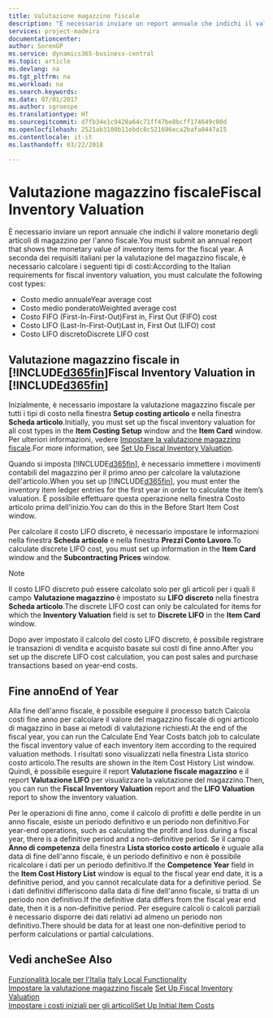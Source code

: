 ```yaml
---
title: Valutazione magazzino fiscale
description: "È necessario inviare un report annuale che indichi il valore monetario degli articoli di magazzino per l'anno fiscale."
services: project-madeira
documentationcenter: 
author: SorenGP
ms.service: dynamics365-business-central
ms.topic: article
ms.devlang: na
ms.tgt_pltfrm: na
ms.workload: na
ms.search.keywords: 
ms.date: 07/01/2017
ms.author: sgroespe
ms.translationtype: HT
ms.sourcegitcommit: d7fb34e1c9428a64c71ff47be8bcff174649c00d
ms.openlocfilehash: 2521ab3100b11ebdc8c521696eca2bafa0447a15
ms.contentlocale: it-it
ms.lasthandoff: 03/22/2018

---
```

# <a name="fiscal-inventory-valuation"></a><span data-ttu-id="67628-103">Valutazione magazzino fiscale</span><span class="sxs-lookup"><span data-stu-id="67628-103">Fiscal Inventory Valuation</span></span>
<span data-ttu-id="67628-104">È necessario inviare un report annuale che indichi il valore monetario degli articoli di magazzino per l'anno fiscale.</span><span class="sxs-lookup"><span data-stu-id="67628-104">You must submit an annual report that shows the monetary value of inventory items for the fiscal year.</span></span> <span data-ttu-id="67628-105">A seconda dei requisiti italiani per la valutazione del magazzino fiscale, è necessario calcolare i seguenti tipi di costi:</span><span class="sxs-lookup"><span data-stu-id="67628-105">According to the Italian requirements for fiscal inventory valuation, you must calculate the following cost types:</span></span>  

- <span data-ttu-id="67628-106">Costo medio annuale</span><span class="sxs-lookup"><span data-stu-id="67628-106">Year average cost</span></span>  
- <span data-ttu-id="67628-107">Costo medio ponderato</span><span class="sxs-lookup"><span data-stu-id="67628-107">Weighted average cost</span></span>  
- <span data-ttu-id="67628-108">Costo FIFO (First-In-First-Out)</span><span class="sxs-lookup"><span data-stu-id="67628-108">First in, First Out (FIFO) cost</span></span>  
- <span data-ttu-id="67628-109">Costo LIFO (Last-In-First-Out)</span><span class="sxs-lookup"><span data-stu-id="67628-109">Last in, First Out (LIFO) cost</span></span>  
- <span data-ttu-id="67628-110">Costo LIFO discreto</span><span class="sxs-lookup"><span data-stu-id="67628-110">Discrete LIFO cost</span></span>  

## <a name="fiscal-inventory-valuation-in-included365finincludesd365finmdmd"></a><span data-ttu-id="67628-111">Valutazione magazzino fiscale in [!INCLUDE[d365fin](../../includes/d365fin_md.md)]</span><span class="sxs-lookup"><span data-stu-id="67628-111">Fiscal Inventory Valuation in [!INCLUDE[d365fin](../../includes/d365fin_md.md)]</span></span>  
<span data-ttu-id="67628-112">Inizialmente, è necessario impostare la valutazione magazzino fiscale per tutti i tipi di costo nella finestra **Setup costing articolo** e nella finestra **Scheda articolo**.</span><span class="sxs-lookup"><span data-stu-id="67628-112">Initially, you must set up the fiscal inventory valuation for all cost types in the **Item Costing Setup** window and the **Item Card** window.</span></span> <span data-ttu-id="67628-113">Per ulteriori informazioni, vedere [Impostare la valutazione magazzino fiscale](how-to-set-up-fiscal-inventory-valuation.md).</span><span class="sxs-lookup"><span data-stu-id="67628-113">For more information, see [Set Up Fiscal Inventory Valuation](how-to-set-up-fiscal-inventory-valuation.md).</span></span>  

<span data-ttu-id="67628-114">Quando si imposta [!INCLUDE[d365fin](../../includes/d365fin_md.md)], è necessario immettere i movimenti contabili del magazzino per il primo anno per calcolare la valutazione dell'articolo.</span><span class="sxs-lookup"><span data-stu-id="67628-114">When you set up [!INCLUDE[d365fin](../../includes/d365fin_md.md)], you must enter the inventory item ledger entries for the first year in order to calculate the item’s valuation.</span></span> <span data-ttu-id="67628-115">È possibile effettuare questa operazione nella finestra Costo articolo prima dell'inizio.</span><span class="sxs-lookup"><span data-stu-id="67628-115">You can do this in the Before Start Item Cost window.</span></span>  

<span data-ttu-id="67628-116">Per calcolare il costo LIFO discreto, è necessario impostare le informazioni nella finestra **Scheda articolo** e nella finestra **Prezzi Conto Lavoro**.</span><span class="sxs-lookup"><span data-stu-id="67628-116">To calculate discrete LIFO cost, you must set up information in the **Item Card** window and the **Subcontracting Prices** window.</span></span>

> [!NOTE]  
>  <span data-ttu-id="67628-117">Il costo LIFO discreto può essere calcolato solo per gli articoli per i quali il campo **Valutazione magazzino** è impostato su **LIFO discreto** nella finestra **Scheda articolo**.</span><span class="sxs-lookup"><span data-stu-id="67628-117">The discrete LIFO cost can only be calculated for items for which the **Inventory Valuation** field is set to **Discrete LIFO** in the **Item Card** window.</span></span>

<span data-ttu-id="67628-118">Dopo aver impostato il calcolo del costo LIFO discreto, è possibile registrare le transazioni di vendita e acquisto basate sui costi di fine anno.</span><span class="sxs-lookup"><span data-stu-id="67628-118">After you set up the discrete LIFO cost calculation, you can post sales and purchase transactions based on year-end costs.</span></span>  

## <a name="end-of-year"></a><span data-ttu-id="67628-119">Fine anno</span><span class="sxs-lookup"><span data-stu-id="67628-119">End of Year</span></span>  
 <span data-ttu-id="67628-120">Alla fine dell'anno fiscale, è possibile eseguire il processo batch Calcola costi fine anno per calcolare il valore del magazzino fiscale di ogni articolo di magazzino in base ai metodi di valutazione richiesti.</span><span class="sxs-lookup"><span data-stu-id="67628-120">At the end of the fiscal year, you can run the Calculate End Year Costs batch job to calculate the fiscal inventory value of each inventory item according to the required valuation methods.</span></span> <span data-ttu-id="67628-121">I risultati sono visualizzati nella finestra Lista storico costo articolo.</span><span class="sxs-lookup"><span data-stu-id="67628-121">The results are shown in the Item Cost History List window.</span></span> <span data-ttu-id="67628-122">Quindi, è possibile eseguire il report **Valutazione fiscale magazzino** e il report **Valutazione LIFO** per visualizzare la valutazione del magazzino.</span><span class="sxs-lookup"><span data-stu-id="67628-122">Then, you can run the **Fiscal Inventory Valuation** report and the **LIFO Valuation** report to show the inventory valuation.</span></span>  

 <span data-ttu-id="67628-123">Per le operazioni di fine anno, come il calcolo di profitti e delle perdite in un anno fiscale, esiste un periodo definitivo e un periodo non definitivo.</span><span class="sxs-lookup"><span data-stu-id="67628-123">For year-end operations, such as calculating the profit and loss during a fiscal year, there is a definitive period and a non-definitive period.</span></span> <span data-ttu-id="67628-124">Se il campo **Anno di competenza** della finestra **Lista storico costo articolo** è uguale alla data di fine dell'anno fiscale, è un periodo definitivo e non è possibile ricalcolare i dati per un periodo definitivo.</span><span class="sxs-lookup"><span data-stu-id="67628-124">If the **Competence Year** field in the **Item Cost History List** window is equal to the fiscal year end date, it is a definitive period, and you cannot recalculate data for a definitive period.</span></span> <span data-ttu-id="67628-125">Se i dati definitivi differiscono dalla data di fine dell'anno fiscale, si tratta di un periodo non definitivo.</span><span class="sxs-lookup"><span data-stu-id="67628-125">If the definitive data differs from the fiscal year end date, then it is a non-definitive period.</span></span> <span data-ttu-id="67628-126">Per eseguire calcoli o calcoli parziali è necessario disporre dei dati relativi ad almeno un periodo non definitivo.</span><span class="sxs-lookup"><span data-stu-id="67628-126">There should be data for at least one non-definitive period to perform calculations or partial calculations.</span></span>

## <a name="see-also"></a><span data-ttu-id="67628-127">Vedi anche</span><span class="sxs-lookup"><span data-stu-id="67628-127">See Also</span></span>  
 <span data-ttu-id="67628-128">[Funzionalità locale per l'Italia](italy-local-functionality.md) </span><span class="sxs-lookup"><span data-stu-id="67628-128">[Italy Local Functionality](italy-local-functionality.md) </span></span>  
 <span data-ttu-id="67628-129">[Impostare la valutazione magazzino fiscale](how-to-set-up-fiscal-inventory-valuation.md) </span><span class="sxs-lookup"><span data-stu-id="67628-129">[Set Up Fiscal Inventory Valuation](how-to-set-up-fiscal-inventory-valuation.md) </span></span>  
 [<span data-ttu-id="67628-130">Impostare i costi iniziali per gli articoli</span><span class="sxs-lookup"><span data-stu-id="67628-130">Set Up Initial Item Costs</span></span>](how-to-set-up-initial-item-costs.md)

